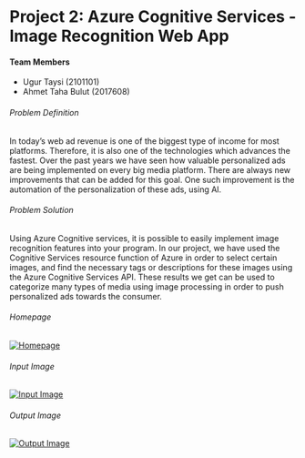 # Project 2: Azure Cognitive Services - Image Recognition Web App

#### Team Members
- Ugur Taysi (2101101)
- Ahmet Taha Bulut (2017608)

###### Problem Definition
In today’s web ad revenue is one of the biggest type of income for most platforms. Therefore, it is also one of the technologies which advances the fastest. Over the past years we have seen how valuable personalized ads are being implemented on every big media platform. There are always new improvements that can be added for this goal. One such improvement is the automation of the personalization of these ads, using AI. 

###### Problem Solution
Using Azure Cognitive services, it is possible to easily implement image recognition features into your program. In our project, we have used the Cognitive Services resource function of Azure in order to select certain images, and find the necessary tags or descriptions for these images using the Azure Cognitive Services API. These results we get can be used to categorize many types of media using image processing in order to push personalized ads towards the consumer.
###### Homepage
[![Homepage](https://lh3.googleusercontent.com/fife/AAbDypA_TxCRxRb8chCWGqKCGC1npm4ewv5tL9UthyZFDgAFFTl1YFBuLaBpKBLHEbEUr7yLCAlwG9gV2fDxp_K6NBaO6dTBXVh_Eym2n9IOx-07ADN3leyMg0qH0VdczFm3nqzTsOh3mNCg-T78Hwd8RJg0C2R7IVwUwyWa4aOYxwdSWSK3wonkA0Yh6AXOx4m0EluNNZ5a1EX784dy2LcRvPQ2MZQyxyFaApp2aHYuRk3CjR2ahrDV-2WOotuV3L7UYdJpgPHAHtCKAaZJupxnQTIivJ3fWKZEBh10EGFrlubJxfryTonAnBGnGrZWuBM_0M0A_KT0P2B9EcEo873_aEiO3145KAbgpsIIPJy9OYjGHP_HsHhWX6mwRKIKhEj0_ktG5pQE5lXUVv1erkoTbAfwr-r4UWoVhgINJNuEgRmZxDG6PUoBfBPtaBwxHM4dDGdT8SKfUba-wWGNPQiHBzWjzmK_bK_WJW1JClilp__f9eG_fKirogVAjw1NXrpxzJ34jaJx9iGKYnlOqfhOlALHtwazyzYUu28wLDS1IUqPRfrEPgW6sTD0UAMsuMKM_RoEJN6KCi-z6_qs23WBGlltC3raCas6o41BOSb65pS8b6dlSQrzucHMdEHg_S0tx-NbLoZS1j1ywQpIHo8eK0xWTTBqRhBGQPaMYm0OgoV9SUX0-Psrv_NvtjzGDQ5sl0_yYeziT8E31dsM_B2jGY0BIcE2mEY_i_Asxix1SP784VD4d5psjH3IMtaNVUO4H8Zla_sPH6UJn_XFLuTKYnRfl0fG2vGvKYb0APBfVn43_uFESIPS0tHU6FAFvLOtvCocHta_LRZPqOo93PYrWEDp7PDFFzlf75JpK1oqqi-7x4HxGgCfhiItVRaCjFXqKhOSWtEP8jedsmtRZ2sHTheV9cUIkX3KrKarCwZFDhIZHJQ9hQUf1f0IBWzO61dbL4iXd4D4502tGAzoDq4E5WRo-BoBzbguVToVE7r6lXFrXV90CTQiXD67FBl_gwYRY_wQlTKDLHxJOmxhE0c32aMR5cX4TcV5x0RtK8M3HN5hN5fT=w1920-h933 "Homepage")](https://lh3.googleusercontent.com/fife/AAbDypA_TxCRxRb8chCWGqKCGC1npm4ewv5tL9UthyZFDgAFFTl1YFBuLaBpKBLHEbEUr7yLCAlwG9gV2fDxp_K6NBaO6dTBXVh_Eym2n9IOx-07ADN3leyMg0qH0VdczFm3nqzTsOh3mNCg-T78Hwd8RJg0C2R7IVwUwyWa4aOYxwdSWSK3wonkA0Yh6AXOx4m0EluNNZ5a1EX784dy2LcRvPQ2MZQyxyFaApp2aHYuRk3CjR2ahrDV-2WOotuV3L7UYdJpgPHAHtCKAaZJupxnQTIivJ3fWKZEBh10EGFrlubJxfryTonAnBGnGrZWuBM_0M0A_KT0P2B9EcEo873_aEiO3145KAbgpsIIPJy9OYjGHP_HsHhWX6mwRKIKhEj0_ktG5pQE5lXUVv1erkoTbAfwr-r4UWoVhgINJNuEgRmZxDG6PUoBfBPtaBwxHM4dDGdT8SKfUba-wWGNPQiHBzWjzmK_bK_WJW1JClilp__f9eG_fKirogVAjw1NXrpxzJ34jaJx9iGKYnlOqfhOlALHtwazyzYUu28wLDS1IUqPRfrEPgW6sTD0UAMsuMKM_RoEJN6KCi-z6_qs23WBGlltC3raCas6o41BOSb65pS8b6dlSQrzucHMdEHg_S0tx-NbLoZS1j1ywQpIHo8eK0xWTTBqRhBGQPaMYm0OgoV9SUX0-Psrv_NvtjzGDQ5sl0_yYeziT8E31dsM_B2jGY0BIcE2mEY_i_Asxix1SP784VD4d5psjH3IMtaNVUO4H8Zla_sPH6UJn_XFLuTKYnRfl0fG2vGvKYb0APBfVn43_uFESIPS0tHU6FAFvLOtvCocHta_LRZPqOo93PYrWEDp7PDFFzlf75JpK1oqqi-7x4HxGgCfhiItVRaCjFXqKhOSWtEP8jedsmtRZ2sHTheV9cUIkX3KrKarCwZFDhIZHJQ9hQUf1f0IBWzO61dbL4iXd4D4502tGAzoDq4E5WRo-BoBzbguVToVE7r6lXFrXV90CTQiXD67FBl_gwYRY_wQlTKDLHxJOmxhE0c32aMR5cX4TcV5x0RtK8M3HN5hN5fT=w1920-h933 "Homepage")
###### Input Image
[![Input Image](https://lh3.googleusercontent.com/fife/AAbDypCsuzzf7zikderCmmx0dtp7Hg_zxUlQucaeolkSBD3edzX8yMDYluIVV4nFXgxrvhv0798rSYqR79lDzqMJ9T2-ZRyWng8zg5x8bdUk7wsOtfeJnTxtWy9AUoJm1nVYewUidPwHXhadt0W1iUe8xT58xvpshtxyqDxSBTWT-pVwQl2ZBtG5QFH0WsOAsGY__8yjkNTXweNqfCeBkCe8cChvZO5CGFUP_1ydOtbMabH_ccJfgf88kenGYWy68YO51vjWm6SYyzFzTYQ3QsuqUS61K6kqS-e9zdlc8qHGxlMjjoI7TkevGjRJOU4z3ORs44F2QkIpKb9vyblDGXc5EXn_kZGsdLQA_rRVjSV-gHvDHqaKBjBNmX0W7a4P73v98bbMu6Rk5E-ft8yu7HnEqkBbHF7fJglvn7yrWBIKotuZF56mys6DzTsBxNU2Zn30ji11kYuEeMx90CydNVilVZxgCWfpraKLb9jJzUMBGz2DnlfGH9bmxf5-rnw9ut-XEAIeohUIm_IFhJDgdllmOE57i-eVVTmBL3owvkQXPQ5dXv5--2aMlyrNuEuuQY45He8HsUrI6pJq1akDPbPghj2LZ9nnHIBgDPyMxXqPB_GwkyC8TBZlehODzRn9M7IIPDuYsDsVJ130qdsWQ3-KG6g0e1VMP6ecst1wAAZKQv-4LyWRBYDWroZv3tP3HKZCQPA77PdC-d7BzBtoZDH1cZPOFbPKak4XKAAkUcpQ3u78QvKcRZ8ZCrlKgt_4f_01ktJoYFNS9phs8vCzlAvBj-5AUXLLLoAFyrRJYzDOPN6nG4U0IaVrE8xMsgDvGp2GT1rwUmSgxKM2LcCERtslRUlBef8RTp_WFsPRhf6NRrXBxH7fKar0dENzaSj5viJFtjktIy9A5h8NU2GA_dW4vNJ_pUoXIVTHXtfgh0pATVsQ2h9-34WQ4avCkDmop6OpkLpPH2Gx-Ap7UJIcmkJTk2E6HLphhpXOUHyTxc8i9EBNhVvht73yFEqBra-j23DWqCCfnv9cW3TzuyYCRBN-xE2BfnUK2evWFfGXm1OWm_58m4HP=w1920-h933 "Input Image")](https://lh3.googleusercontent.com/fife/AAbDypCsuzzf7zikderCmmx0dtp7Hg_zxUlQucaeolkSBD3edzX8yMDYluIVV4nFXgxrvhv0798rSYqR79lDzqMJ9T2-ZRyWng8zg5x8bdUk7wsOtfeJnTxtWy9AUoJm1nVYewUidPwHXhadt0W1iUe8xT58xvpshtxyqDxSBTWT-pVwQl2ZBtG5QFH0WsOAsGY__8yjkNTXweNqfCeBkCe8cChvZO5CGFUP_1ydOtbMabH_ccJfgf88kenGYWy68YO51vjWm6SYyzFzTYQ3QsuqUS61K6kqS-e9zdlc8qHGxlMjjoI7TkevGjRJOU4z3ORs44F2QkIpKb9vyblDGXc5EXn_kZGsdLQA_rRVjSV-gHvDHqaKBjBNmX0W7a4P73v98bbMu6Rk5E-ft8yu7HnEqkBbHF7fJglvn7yrWBIKotuZF56mys6DzTsBxNU2Zn30ji11kYuEeMx90CydNVilVZxgCWfpraKLb9jJzUMBGz2DnlfGH9bmxf5-rnw9ut-XEAIeohUIm_IFhJDgdllmOE57i-eVVTmBL3owvkQXPQ5dXv5--2aMlyrNuEuuQY45He8HsUrI6pJq1akDPbPghj2LZ9nnHIBgDPyMxXqPB_GwkyC8TBZlehODzRn9M7IIPDuYsDsVJ130qdsWQ3-KG6g0e1VMP6ecst1wAAZKQv-4LyWRBYDWroZv3tP3HKZCQPA77PdC-d7BzBtoZDH1cZPOFbPKak4XKAAkUcpQ3u78QvKcRZ8ZCrlKgt_4f_01ktJoYFNS9phs8vCzlAvBj-5AUXLLLoAFyrRJYzDOPN6nG4U0IaVrE8xMsgDvGp2GT1rwUmSgxKM2LcCERtslRUlBef8RTp_WFsPRhf6NRrXBxH7fKar0dENzaSj5viJFtjktIy9A5h8NU2GA_dW4vNJ_pUoXIVTHXtfgh0pATVsQ2h9-34WQ4avCkDmop6OpkLpPH2Gx-Ap7UJIcmkJTk2E6HLphhpXOUHyTxc8i9EBNhVvht73yFEqBra-j23DWqCCfnv9cW3TzuyYCRBN-xE2BfnUK2evWFfGXm1OWm_58m4HP=w1920-h933 "Input Image")


###### Output Image
[![Output Image](https://lh3.googleusercontent.com/fife/AAbDypDX8omJkTlXI3xr-RNIpSNRdDyWxI1WufbgBS6zji114g6L4jrKzPlB__kHL9TQcyXoiqj417sKxeS5dmJ3P4SQK1Y9n95_NjfQhtZPRNhfCg904qGU460-x-nm6qxptxNEaTqRkO5O5pp1KXXKj-L4NfcH_UBEBmH9OMvJBKcNEC8uAUMaNIA1ReSP-BstG9OABtcfNapTuHELXEmrS_cTHwuV40jO8xmk8CLshrNjIda4Vw34wwTQhfH4QcyOpi6RziWYI1q5x5JgPgUc5jN46TkhrS2mNpDGZL8eGlTm1yB6EeqAYzEkXl-_awn-RWqcCxUZHF6RyXcfamPY6G5ZUV4ZJEd1M8MSPjgP4FW0CEPdEsCStUgYoVIVw105-Mz2Wh_wiqTbtx-doeWe072qSFBME3iQQtwOqLowj0-md4wsxjWTSgptF33wZGvdmVm5biCb5xNS2dep1lN2ByKSBiA7orJmjTThrb2GRmvCX2R8h4Pr4a37e2SuYMm3hKBl7d2Eha4H1gwjzgVvoFKH7t7HyaRtKA84MvGFdDbbSd-ZjkJS-NDZWAWvl__DJXQtBt57gbD4cEhA4F1tYU-2MwqTBHl0JauB5o9LbLzAKhCqRGgcyxtOOqsMslZ9fp_Rj8pvcd_FYUVzOihDsoA4tDpcZ9L-7L888hmJZ11MpKhKOa6S_jjND2P_LQdED0jm0ambaIphSBy1h86PuUrGNIcISCcQcr4CYWdmjaodCRQlhmYt1tDEBUdQ2JnYpXHSSYy_Dtq9pGC0SGxilhAEqx_zEssfKuJMK81PYvGJQfb27t0N2qLZJapt48dsffictTDRs0TVqVFK7B6X6iNOfgyz8VpcYBkfI0bTv_8Nm-dnvVjggS6prTK1-krmh0vE7cEAefLh43qikBUTm-30v11viMrRGisAn0wRUgomJS5Gz7XNb4t0deyMFbGE1rMz_iqglVkvFCtLK0lCEYLhv1F1SJcweSBEH4TW6ddI-o2wS3K3bjH3tHZjnn0ZrPoSpRLS9Il7Puo5lhTKp1h2CKkGVl0FAWg5udHDYU138dr9=w1920-h933 "Output Image")](https://lh3.googleusercontent.com/fife/AAbDypDX8omJkTlXI3xr-RNIpSNRdDyWxI1WufbgBS6zji114g6L4jrKzPlB__kHL9TQcyXoiqj417sKxeS5dmJ3P4SQK1Y9n95_NjfQhtZPRNhfCg904qGU460-x-nm6qxptxNEaTqRkO5O5pp1KXXKj-L4NfcH_UBEBmH9OMvJBKcNEC8uAUMaNIA1ReSP-BstG9OABtcfNapTuHELXEmrS_cTHwuV40jO8xmk8CLshrNjIda4Vw34wwTQhfH4QcyOpi6RziWYI1q5x5JgPgUc5jN46TkhrS2mNpDGZL8eGlTm1yB6EeqAYzEkXl-_awn-RWqcCxUZHF6RyXcfamPY6G5ZUV4ZJEd1M8MSPjgP4FW0CEPdEsCStUgYoVIVw105-Mz2Wh_wiqTbtx-doeWe072qSFBME3iQQtwOqLowj0-md4wsxjWTSgptF33wZGvdmVm5biCb5xNS2dep1lN2ByKSBiA7orJmjTThrb2GRmvCX2R8h4Pr4a37e2SuYMm3hKBl7d2Eha4H1gwjzgVvoFKH7t7HyaRtKA84MvGFdDbbSd-ZjkJS-NDZWAWvl__DJXQtBt57gbD4cEhA4F1tYU-2MwqTBHl0JauB5o9LbLzAKhCqRGgcyxtOOqsMslZ9fp_Rj8pvcd_FYUVzOihDsoA4tDpcZ9L-7L888hmJZ11MpKhKOa6S_jjND2P_LQdED0jm0ambaIphSBy1h86PuUrGNIcISCcQcr4CYWdmjaodCRQlhmYt1tDEBUdQ2JnYpXHSSYy_Dtq9pGC0SGxilhAEqx_zEssfKuJMK81PYvGJQfb27t0N2qLZJapt48dsffictTDRs0TVqVFK7B6X6iNOfgyz8VpcYBkfI0bTv_8Nm-dnvVjggS6prTK1-krmh0vE7cEAefLh43qikBUTm-30v11viMrRGisAn0wRUgomJS5Gz7XNb4t0deyMFbGE1rMz_iqglVkvFCtLK0lCEYLhv1F1SJcweSBEH4TW6ddI-o2wS3K3bjH3tHZjnn0ZrPoSpRLS9Il7Puo5lhTKp1h2CKkGVl0FAWg5udHDYU138dr9=w1920-h933 "Output Image")

